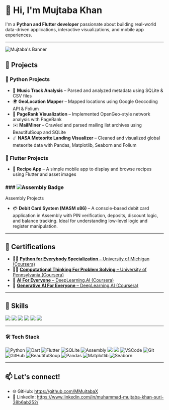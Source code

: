 # 👋 Hi, I'm Mujtaba Khan

I'm a **Python and Flutter developer** passionate about building real-world data-driven applications, interactive visualizations, and mobile app experiences.

---

![Mujtaba's Banner](https://scitechdaily.com/images/AI-Technology-Creation-Concept.gif)

## 🔧 Projects

### 🐍 Python Projects
- 🎵 **Music Track Analysis** – Parsed and analyzed metadata using SQLite & CSV files  
- 🌍 **GeoLocation Mapper** – Mapped locations using Google Geocoding API & Folium  
- 🔗 **PageRank Visualization** – Implemented OpenGeo-style network analysis with PageRank  
- ✉️ **MailMiner** – Crawled and parsed mailing list archives using BeautifulSoup and SQLite  
- ☄️ **NASA Meteorite Landing Visualizer** – Cleaned and visualized global meteorite data with Pandas, Matplotlib, Seaborn and Folium  

### 📱 Flutter Projects
- 🍲 **Recipe App** – A simple mobile app to display and browse recipes using Flutter and asset images  

### ### <img src="https://img.shields.io/badge/Assembly-6E4C13?style=for-the-badge&logoColor=white" alt="Assembly Badge" />
 Assembly Projects
- 💳 **Debit Card System (MASM x86)** – A console-based debit card application in Assembly with PIN verification, deposits, discount logic, and balance tracking. Ideal for understanding low-level logic and register manipulation.

---

## 📜 Certifications

- 🧑‍💻 [**Python for Everybody Specialization** – University of Michigan (Coursera)](https://www.coursera.org/account/accomplishments/specialization/certificate/70S7JV7U2N5G)
- 🧑‍💻 [**Computational Thinking For Problem Solving** – University of Pennsylvania (Coursera)](https://www.coursera.org/account/accomplishments/certificate/NZCG3E6YDBVJ)
- 🤖 [**AI For Everyone** – DeepLearning.AI (Coursera)](https://www.coursera.org/account/accomplishments/certificate/EX38Z2WKGWKU) 
- 🤖 [**Generative AI For Everyone** – DeepLearning.AI (Coursera)](https://www.coursera.org/account/accomplishments/certificate/JZMW1F7ZWHPR)  

---

## 🧠 Skills

<p align="left">
  <img src="https://img.shields.io/badge/Mobile App Development-blue?style=for-the-badge"/>
  <img src="https://img.shields.io/badge/Data Analysis-orange?style=for-the-badge"/>
  <img src="https://img.shields.io/badge/Data Visualization-teal?style=for-the-badge"/>
  <img src="https://img.shields.io/badge/Web Scraping-green?style=for-the-badge"/>
  <img src="https://img.shields.io/badge/Project Management-purple?style=for-the-badge"/>
  <img src="https://img.shields.io/badge/Generative AI-pink?style=for-the-badge"/>
</p>

---

### 🛠️ Tech Stack

<p align="left">
  <img src="https://img.shields.io/badge/Python-3776AB?style=for-the-badge&logo=python&logoColor=white" alt="Python"/>
  <img src="https://img.shields.io/badge/Dart-0175C2?style=for-the-badge&logo=dart&logoColor=white" alt="Dart"/>
  <img src="https://img.shields.io/badge/Flutter-02569B?style=for-the-badge&logo=flutter&logoColor=white" alt="Flutter"/>
  <img src="https://img.shields.io/badge/SQLite-003B57?style=for-the-badge&logo=sqlite&logoColor=white" alt="SQLite"/>
  <img src="https://img.shields.io/badge/Assembly-6E4C13?style=for-the-badge&logo=gnu&logoColor=white" alt="Assembly"/>
  <img src="https://img.shields.io/badge/C++-00599C?style=for-the-badge&logo=c%2B%2B&logoColor=white"/>
  <img src="https://img.shields.io/badge/Java-F7DF1E?style=for-the-badge&logo=openjdk&logoColor=black"/>
  <img src="https://img.shields.io/badge/Visual%20Studio%20Code-007ACC?style=for-the-badge&logo=visual-studio-code&logoColor=white" alt="VSCode"/>
  <img src="https://img.shields.io/badge/Git-F05032?style=for-the-badge&logo=git&logoColor=white" alt="Git"/>
  <img src="https://img.shields.io/badge/GitHub-181717?style=for-the-badge&logo=github&logoColor=white" alt="GitHub"/>
  <img src="https://img.shields.io/badge/BeautifulSoup-4B0082?style=for-the-badge&logo=python&logoColor=white" alt="BeautifulSoup"/>
  <img src="https://img.shields.io/badge/Pandas-150458?style=for-the-badge&logo=pandas&logoColor=white" alt="Pandas"/>
  <img src="https://img.shields.io/badge/Matplotlib-11557C?style=for-the-badge&logo=plotly&logoColor=white" alt="Matplotlib"/>
  <img src="https://img.shields.io/badge/Seaborn-4B8BBE?style=for-the-badge&logo=python&logoColor=white" alt="Seaborn"/>
</p>

---

## 📫 Let's connect!

- 🌐 GitHub: https://github.com/MMujtabaX  
- 💼 LinkedIn: https://www.linkedin.com/in/muhammad-mujtaba-khan-suri-38b6ab252/
